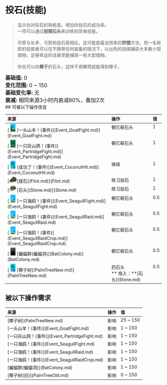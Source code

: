# 投石(技能)  
> 显示你对投石的熟练度。增加你投石的成功率。  
> 一项可以通过<b>投掷石头</b>来训练的简单技能。<br><br>尽管与长矛、弓箭和投石索相比，这可能是最没效率的<b>狩猎</b>方法，但一名称职的投掷者可以在不携带任何装备的情况下，以出色的投掷捕获大多数小型猎物，足够幸运的话甚至能捕获一些大型猎物。<br><br>你也可以向<b>椰子</b>扔石头，这样不用攀爬就能得到椰子。  
  
<div style="font-size:1.2em"><b>基础值: </b> 0 </div>  
<div style="font-size:1.2em"><b>变化范围: </b> 0 ~ 150 </div>  
<div style="font-size:1.2em"><b>基础变化率: </b> 无 </div>  
<div style="font-size:1.2em"><b>衰减: </b>相同来源<font data-toggle="tooltip" data-placement="top" title="12TP">3小时</font>内衰减80%，叠加2次 </div>  
## 可被以下操作改变  
<style>
        .table1753 th,td{
            text-align:left;
            vertical-align:top;
        }
        </style><table class="table table-bordered table1753" data-toggle="table"  ><thead style=""><tr ><th  style=""  >来源</th><th  style=""  >操作</th><th  style=""  data-sortable="true"  >值</th></tr></thead><tr ><td  style=""  >[<div style="width:25px;display:inline-block;text-align:center"><img decoding="async" src="../wiki/Sprite/GoatEvent.png" href="a.md" style="max-width:25px;max-height:25px;"></div>[一头山羊！(事件)](Event_GoatFight.md)](Event_GoatFight.md)</td><td  style=""  >朝它砸石头</td><td  style=""  >1</td></tr><tr ><td  style=""  >[<div style="width:25px;display:inline-block;text-align:center"><img decoding="async" src="../wiki/Sprite/PartridgeEvent.png" href="a.md" style="max-width:25px;max-height:25px;"></div>[一只灰山鹑！(事件)](Event_PartridgeFight.md)](Event_PartridgeFight.md)</td><td  style=""  >朝它砸石头</td><td  style=""  >1</td></tr><tr ><td  style=""  >[<div style="width:25px;display:inline-block;text-align:center"><img decoding="async" src="../wiki/Sprite/PalmTree.png" href="a.md" style="max-width:25px;max-height:25px;"></div>[成功了！(事件)](Event_CoconutHit.md)](Event_CoconutHit.md)</td><td  style=""  >继续</td><td  style=""  >1</td></tr><tr ><td  style=""  >[<div style="width:25px;display:inline-block;text-align:center"><img decoding="async" src="../wiki/Sprite/Flint.png" href="a.md" style="max-width:25px;max-height:25px;"></div>[燧石](Flint.md)](Flint.md)</td><td  style=""  >练习投石</td><td  style=""  >1</td></tr><tr ><td  style=""  >[<div style="width:25px;display:inline-block;text-align:center"><img decoding="async" src="../wiki/Sprite/Stone.png" href="a.md" style="max-width:25px;max-height:25px;"></div>[石头](Stone.md)](Stone.md)</td><td  style=""  >练习投石</td><td  style=""  >1</td></tr><tr ><td  style=""  >[<div style="width:25px;display:inline-block;text-align:center"><img decoding="async" src="../wiki/Sprite/Seagull.png" href="a.md" style="max-width:25px;max-height:25px;"></div>[一只海鸥！(事件)](Event_SeagullFight.md)](Event_SeagullFight.md)</td><td  style=""  >朝它砸石头</td><td  style=""  >0.5</td></tr><tr ><td  style=""  >[<div style="width:25px;display:inline-block;text-align:center"><img decoding="async" src="../wiki/Sprite/Seagull.png" href="a.md" style="max-width:25px;max-height:25px;"></div>[一只海鸥！(事件)](Event_SeagullRaid.md)](Event_SeagullRaid.md)</td><td  style=""  >朝它砸石头</td><td  style=""  >0.5</td></tr><tr ><td  style=""  >[<div style="width:25px;display:inline-block;text-align:center"><img decoding="async" src="../wiki/Sprite/Seagull.png" href="a.md" style="max-width:25px;max-height:25px;"></div>[一只海鸥！(事件)](Event_SeagullRaidCrop.md)](Event_SeagullRaidCrop.md)</td><td  style=""  >朝它砸石头</td><td  style=""  >0.5</td></tr><tr ><td  style=""  >[<div style="width:25px;display:inline-block;text-align:center"><img decoding="async" src="../wiki/Sprite/BatColony.png" href="a.md" style="max-width:25px;max-height:25px;"></div>[蝙蝠群(蝙蝠洞)](BatColony.md)](BatColony.md)</td><td  style=""  >朝它砸石头</td><td  style=""  >0.5</td></tr><tr ><td  style=""  >[<div style="width:25px;display:inline-block;text-align:center"><img decoding="async" src="../wiki/Sprite/PalmTree.png" href="a.md" style="max-width:25px;max-height:25px;"></div>[椰子树](PalmTreeNew.md)](PalmTreeNew.md)</td><td  style=""  >扔石头<br>** 拖入：**[石头](Stone.md)</td><td  style=""  >0.5</td></tr></tbody></table>  
  
## 被以下操作需求  
<style>
        .table9620 th,td{
            text-align:left;
            vertical-align:top;
        }
        </style><table class="table table-bordered table9620" data-toggle="table"  ><thead style=""><tr ><th  style=""  >来源</th><th  style=""  >操作</th><th  style=""  >值</th></tr></thead><tr ><td  style=""  >[椰子树](PalmTreeNew.md)</td><td  style=""  >影响</td><td  style=""  >25 ~ 150</td></tr><tr ><td  style=""  >[一头山羊！(事件)](Event_GoatFight.md)</td><td  style=""  >影响</td><td  style=""  >1 ~ 150</td></tr><tr ><td  style=""  >[一只灰山鹑！(事件)](Event_PartridgeFight.md)</td><td  style=""  >影响</td><td  style=""  >1 ~ 150</td></tr><tr ><td  style=""  >[一只海鸥！(事件)](Event_SeagullFight.md)</td><td  style=""  >影响</td><td  style=""  >1 ~ 150</td></tr><tr ><td  style=""  >[一只海鸥！(事件)](Event_SeagullRaid.md)</td><td  style=""  >影响</td><td  style=""  >1 ~ 150</td></tr><tr ><td  style=""  >[一只海鸥！(事件)](Event_SeagullRaidCrop.md)</td><td  style=""  >影响</td><td  style=""  >1 ~ 150</td></tr><tr ><td  style=""  >[蝙蝠群(蝙蝠洞)](BatColony.md)</td><td  style=""  >影响</td><td  style=""  >1 ~ 150</td></tr><tr ><td  style=""  >[椰子树(旧)](PalmTreeOld.md)</td><td  style=""  >影响</td><td  style=""  >0 ~ 150</td></tr></tbody></table>  
  


<script>document.title="投石(技能) - 卡牌生存百科 Card Survival Wiki";</script>